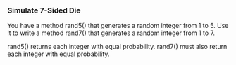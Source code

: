### Simulate 7-Sided Die

You have a method rand5() that generates a random integer from 1 to 5. Use it to write a method rand7() that generates 
a random integer from 1 to 7.

rand5() returns each integer with equal probability. rand7() must also return each integer with equal probability.
